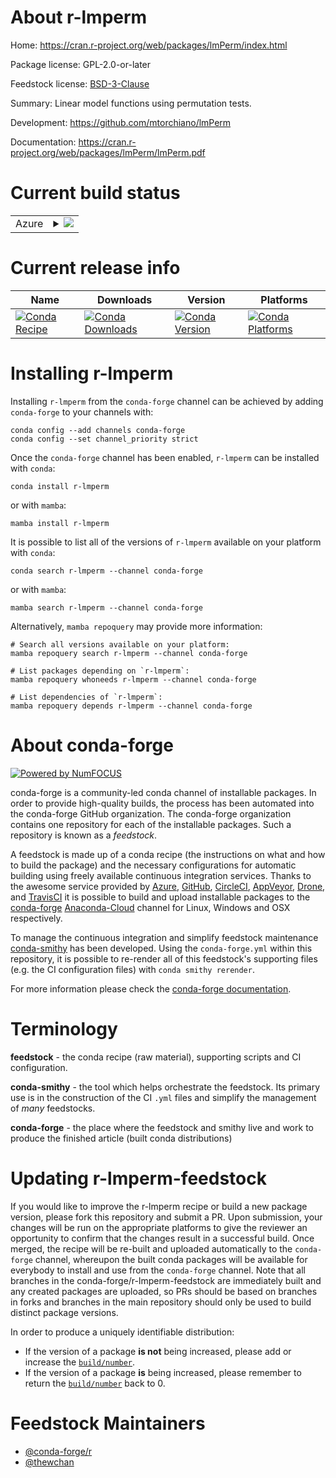 About r-lmperm
==============

Home: https://cran.r-project.org/web/packages/lmPerm/index.html

Package license: GPL-2.0-or-later

Feedstock license: [BSD-3-Clause](https://github.com/conda-forge/r-lmperm-feedstock/blob/main/LICENSE.txt)

Summary: Linear model functions using permutation tests.

Development: https://github.com/mtorchiano/lmPerm

Documentation: https://cran.r-project.org/web/packages/lmPerm/lmPerm.pdf

Current build status
====================


<table>
    
  <tr>
    <td>Azure</td>
    <td>
      <details>
        <summary>
          <a href="https://dev.azure.com/conda-forge/feedstock-builds/_build/latest?definitionId=17242&branchName=main">
            <img src="https://dev.azure.com/conda-forge/feedstock-builds/_apis/build/status/r-lmperm-feedstock?branchName=main">
          </a>
        </summary>
        <table>
          <thead><tr><th>Variant</th><th>Status</th></tr></thead>
          <tbody><tr>
              <td>linux_64_r_base4.1</td>
              <td>
                <a href="https://dev.azure.com/conda-forge/feedstock-builds/_build/latest?definitionId=17242&branchName=main">
                  <img src="https://dev.azure.com/conda-forge/feedstock-builds/_apis/build/status/r-lmperm-feedstock?branchName=main&jobName=linux&configuration=linux_64_r_base4.1" alt="variant">
                </a>
              </td>
            </tr><tr>
              <td>linux_64_r_base4.2</td>
              <td>
                <a href="https://dev.azure.com/conda-forge/feedstock-builds/_build/latest?definitionId=17242&branchName=main">
                  <img src="https://dev.azure.com/conda-forge/feedstock-builds/_apis/build/status/r-lmperm-feedstock?branchName=main&jobName=linux&configuration=linux_64_r_base4.2" alt="variant">
                </a>
              </td>
            </tr><tr>
              <td>osx_64_r_base4.1</td>
              <td>
                <a href="https://dev.azure.com/conda-forge/feedstock-builds/_build/latest?definitionId=17242&branchName=main">
                  <img src="https://dev.azure.com/conda-forge/feedstock-builds/_apis/build/status/r-lmperm-feedstock?branchName=main&jobName=osx&configuration=osx_64_r_base4.1" alt="variant">
                </a>
              </td>
            </tr><tr>
              <td>osx_64_r_base4.2</td>
              <td>
                <a href="https://dev.azure.com/conda-forge/feedstock-builds/_build/latest?definitionId=17242&branchName=main">
                  <img src="https://dev.azure.com/conda-forge/feedstock-builds/_apis/build/status/r-lmperm-feedstock?branchName=main&jobName=osx&configuration=osx_64_r_base4.2" alt="variant">
                </a>
              </td>
            </tr><tr>
              <td>win_64</td>
              <td>
                <a href="https://dev.azure.com/conda-forge/feedstock-builds/_build/latest?definitionId=17242&branchName=main">
                  <img src="https://dev.azure.com/conda-forge/feedstock-builds/_apis/build/status/r-lmperm-feedstock?branchName=main&jobName=win&configuration=win_64_" alt="variant">
                </a>
              </td>
            </tr>
          </tbody>
        </table>
      </details>
    </td>
  </tr>
</table>

Current release info
====================

| Name | Downloads | Version | Platforms |
| --- | --- | --- | --- |
| [![Conda Recipe](https://img.shields.io/badge/recipe-r--lmperm-green.svg)](https://anaconda.org/conda-forge/r-lmperm) | [![Conda Downloads](https://img.shields.io/conda/dn/conda-forge/r-lmperm.svg)](https://anaconda.org/conda-forge/r-lmperm) | [![Conda Version](https://img.shields.io/conda/vn/conda-forge/r-lmperm.svg)](https://anaconda.org/conda-forge/r-lmperm) | [![Conda Platforms](https://img.shields.io/conda/pn/conda-forge/r-lmperm.svg)](https://anaconda.org/conda-forge/r-lmperm) |

Installing r-lmperm
===================

Installing `r-lmperm` from the `conda-forge` channel can be achieved by adding `conda-forge` to your channels with:

```
conda config --add channels conda-forge
conda config --set channel_priority strict
```

Once the `conda-forge` channel has been enabled, `r-lmperm` can be installed with `conda`:

```
conda install r-lmperm
```

or with `mamba`:

```
mamba install r-lmperm
```

It is possible to list all of the versions of `r-lmperm` available on your platform with `conda`:

```
conda search r-lmperm --channel conda-forge
```

or with `mamba`:

```
mamba search r-lmperm --channel conda-forge
```

Alternatively, `mamba repoquery` may provide more information:

```
# Search all versions available on your platform:
mamba repoquery search r-lmperm --channel conda-forge

# List packages depending on `r-lmperm`:
mamba repoquery whoneeds r-lmperm --channel conda-forge

# List dependencies of `r-lmperm`:
mamba repoquery depends r-lmperm --channel conda-forge
```


About conda-forge
=================

[![Powered by
NumFOCUS](https://img.shields.io/badge/powered%20by-NumFOCUS-orange.svg?style=flat&colorA=E1523D&colorB=007D8A)](https://numfocus.org)

conda-forge is a community-led conda channel of installable packages.
In order to provide high-quality builds, the process has been automated into the
conda-forge GitHub organization. The conda-forge organization contains one repository
for each of the installable packages. Such a repository is known as a *feedstock*.

A feedstock is made up of a conda recipe (the instructions on what and how to build
the package) and the necessary configurations for automatic building using freely
available continuous integration services. Thanks to the awesome service provided by
[Azure](https://azure.microsoft.com/en-us/services/devops/), [GitHub](https://github.com/),
[CircleCI](https://circleci.com/), [AppVeyor](https://www.appveyor.com/),
[Drone](https://cloud.drone.io/welcome), and [TravisCI](https://travis-ci.com/)
it is possible to build and upload installable packages to the
[conda-forge](https://anaconda.org/conda-forge) [Anaconda-Cloud](https://anaconda.org/)
channel for Linux, Windows and OSX respectively.

To manage the continuous integration and simplify feedstock maintenance
[conda-smithy](https://github.com/conda-forge/conda-smithy) has been developed.
Using the ``conda-forge.yml`` within this repository, it is possible to re-render all of
this feedstock's supporting files (e.g. the CI configuration files) with ``conda smithy rerender``.

For more information please check the [conda-forge documentation](https://conda-forge.org/docs/).

Terminology
===========

**feedstock** - the conda recipe (raw material), supporting scripts and CI configuration.

**conda-smithy** - the tool which helps orchestrate the feedstock.
                   Its primary use is in the construction of the CI ``.yml`` files
                   and simplify the management of *many* feedstocks.

**conda-forge** - the place where the feedstock and smithy live and work to
                  produce the finished article (built conda distributions)


Updating r-lmperm-feedstock
===========================

If you would like to improve the r-lmperm recipe or build a new
package version, please fork this repository and submit a PR. Upon submission,
your changes will be run on the appropriate platforms to give the reviewer an
opportunity to confirm that the changes result in a successful build. Once
merged, the recipe will be re-built and uploaded automatically to the
`conda-forge` channel, whereupon the built conda packages will be available for
everybody to install and use from the `conda-forge` channel.
Note that all branches in the conda-forge/r-lmperm-feedstock are
immediately built and any created packages are uploaded, so PRs should be based
on branches in forks and branches in the main repository should only be used to
build distinct package versions.

In order to produce a uniquely identifiable distribution:
 * If the version of a package **is not** being increased, please add or increase
   the [``build/number``](https://docs.conda.io/projects/conda-build/en/latest/resources/define-metadata.html#build-number-and-string).
 * If the version of a package **is** being increased, please remember to return
   the [``build/number``](https://docs.conda.io/projects/conda-build/en/latest/resources/define-metadata.html#build-number-and-string)
   back to 0.

Feedstock Maintainers
=====================

* [@conda-forge/r](https://github.com/conda-forge/r/)
* [@thewchan](https://github.com/thewchan/)

